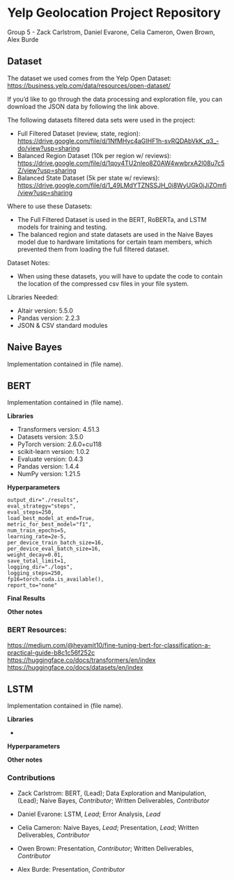 # Yelp Geolocation Project Repository
Group 5 - Zack Carlstrom, Daniel Evarone, Celia Cameron, Owen Brown, Alex Burde

## Dataset

The dataset we used comes from the Yelp Open Dataset: https://business.yelp.com/data/resources/open-dataset/

If you’d like to go through the data processing and exploration file, you can download the JSON data by following the link above. 

The following datasets filtered data sets were used in the project:
- Full Filtered Dataset (review, state, region): https://drive.google.com/file/d/1NfMHyc4aGIHF1h-svRQDAbVkK_q3_-do/view?usp=sharing
- Balanced Region Dataset (10k per region w/ reviews): https://drive.google.com/file/d/1qoy4TU2nleo8Z0AW4wwbrxA2l08u7c5Z/view?usp=sharing
- Balanced State Dataset (5k per state w/ reviews): https://drive.google.com/file/d/1_49LMdYTZNSSJH_0i8WyUGk0jJiZOmfi/view?usp=sharing

Where to use these Datasets: 
- The Full Filtered Dataset is used in the BERT, RoBERTa, and LSTM models for training and testing. 
- The balanced region and state datasets are used in the Naive Bayes model due to hardware limitations for certain team members, which prevented them from loading the full filtered dataset.

Dataset Notes:
- When using these datasets, you will have to update the code to contain the location of the compressed csv files in your file system. 

Libraries Needed:
- Altair version: 5.5.0
- Pandas version: 2.2.3
- JSON & CSV standard modules



## Naive Bayes

Implementation contained in (file name).

## BERT

Implementation contained in (file name).

**Libraries**

- Transformers version: 4.51.3
- Datasets version: 3.5.0
- PyTorch version: 2.6.0+cu118
- scikit-learn version: 1.0.2
- Evaluate version: 0.4.3
- Pandas version: 1.4.4
- NumPy version: 1.21.5


**Hyperparameters**
    
    output_dir="./results",
    eval_strategy="steps",   
    eval_steps=250,
    load_best_model_at_end=True,
    metric_for_best_model="f1",
    num_train_epochs=5,
    learning_rate=2e-5,
    per_device_train_batch_size=16,
    per_device_eval_batch_size=16,
    weight_decay=0.01,
    save_total_limit=1,
    logging_dir="./logs",
    logging_steps=250,
    fp16=torch.cuda.is_available(),
    report_to="none"

**Final Results**

**Other notes**

### BERT Resources:
https://medium.com/@heyamit10/fine-tuning-bert-for-classification-a-practical-guide-b8c1c56f252c
https://huggingface.co/docs/transformers/en/index
https://huggingface.co/docs/datasets/en/index

## LSTM

Implementation contained in (file name). 

**Libraries**

- 

**Hyperparameters**

**Other notes**


### Contributions
- Zack Carlstrom:  BERT, (Lead); Data Exploration and Manipulation, (Lead); Naive Bayes, *Contributor*; Written Deliverables, *Contributor*

- Daniel Evarone: LSTM, *Lead*; Error Analysis, *Lead*

- Celia Cameron: Naive Bayes, *Lead*; Presentation, *Lead*; Written Deliverables, *Contributor*

- Owen Brown: Presentation, *Contributor*; Written Deliverables, *Contributor*

- Alex Burde: Presentation, *Contributor*
